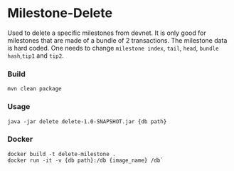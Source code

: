 # Milestone-Delete
Used to delete a specific milestones from devnet. It is only good for milestones that are made of a bundle of 2 transactions.
The milestone data is hard coded. One needs to change `milestone index`, `tail`, `head`, `bundle hash`,`tip1` and `tip2`.

### Build
`mvn clean package`

### Usage
`java -jar delete delete-1.0-SNAPSHOT.jar {db path}`


### Docker
```
docker build -t delete-milestone .
docker run -it -v {db path}:/db {image_name} /db`
```
